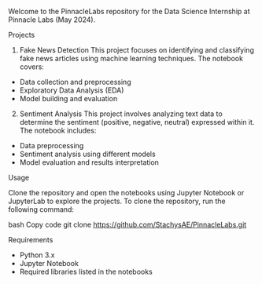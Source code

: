 Welcome to the PinnacleLabs repository for the Data Science Internship at Pinnacle Labs (May 2024).

Projects

1. Fake News Detection
   This project focuses on identifying and classifying fake news articles using machine learning techniques. The notebook covers:
 - Data collection and preprocessing
 - Exploratory Data Analysis (EDA)
 - Model building and evaluation

2. Sentiment Analysis
   This project involves analyzing text data to determine the sentiment (positive, negative, neutral) expressed within it. The notebook includes:
 - Data preprocessing
 - Sentiment analysis using different models
 - Model evaluation and results interpretation

Usage

Clone the repository and open the notebooks using Jupyter Notebook or JupyterLab to explore the projects.
To clone the repository, run the following command:

bash
Copy code
git clone https://github.com/StachysAE/PinnacleLabs.git

Requirements

 - Python 3.x
 - Jupyter Notebook
 - Required libraries listed in the notebooks
